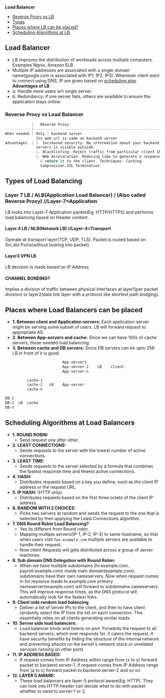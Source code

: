 **Load Balancer**
- [Reverse Proxy vs LB](#vs)
- [Types](#ty)
- [Places where LB can be placed?](#p)
- [Scheduling Algorithms at LB](#s)

## Load Balancer
- LB improves the distribution of workloads across multiple computers. Examples Ngnix, Amazon ELB
- Multiple IP addresses are associated with a single domain name(google.com is associated with IP1, IP2, IP3). Whenever client want to connect using DNS, IP are given based on [scheduling algo](#s)
**Advantages of LB**
- *a.* Handle more users wrt single server.
- *b.* Redundancy: if one server fails, others are available to ensure the application stays online.

<a name=vs></a>
### Reverse Proxy vs Load Balancer
```c
            |   Reverse Proxy                                           |            Load Balancer
------------|-----------------------------------------------------------|------------------------------------
When needed | Only 1 backend server                                     | Multiple servers handling incoming requests
              Its web url is same as backend server                     | All servers mostly hold same content
Advantages  | 1. Increased security: No information about your backend  | 1. Handle more users than with a single server.
              servers is visible outside.                               | 2. Redundancy: if one server fails, others are available to ensure the application stays online.
              2. Blacklisting: Reject traffic from particular client IP |
              3. Web Accelaration: Reducing time to generate a response
                & return it to the client. Techniques: Caching, 
                Compression,SSL Termination
```

<a name=ty></a>
## Types of Load Balancing
### Layer 7 LB / ALB(Application Load Balancer) / (Also called Reverse Proxy)       //Layer-7=Application
LB looks into Layer-7 Application packet(Eg: HTTP/HTTPS) and performs load balancing based on Header content.
#### Layer 4 LB / NLB(Network LB)   //Layer-4=Transport
Operate at transport layer(TCP, UDP, TLS). Packet is routed based on Src,dst Ports(without looking into packet).
#### Layer3 VPN LB
LB decision is made based on IP Address
#### CHANNEL BONDING?
Implies a division of traffic between physical interfaces at layer1(per packet division) or layer2(data link layer with a protocol like shortest path bridging).

<a name=p></a>
## Places where Load Balancers can be placed
- **1. Between client and Application servers:** Each application server might be serving some subset of users. LB will forward request to appropriate AS.
- **2. Between App-servers and cache:** Since we can have 100s of cache servers, those needed load balancing.
- **3. Between cache and DB servers:** Since DB servers can be upto 256 LB in front of it is good.
```html
                          App-server1
                          App-server-2    LB    client
                          App-server-n

          cache-1
          cache-2   LB    App-server 
          cache-n

DB-1  
DB-2  LB  cache
DB-n
```

<a name=s></a>
## Scheduling Algorithms at Load Balancers
- **1. ROUND ROBIN:**    
  - Send request one after other.
- **2. LEAST CONNECTIONS:**
  - Sends requests to the server with the lowest number of active connections.
- **3. LEAST TIME:** 
  - Sends requests to the server selected by a formula that combines the fastest response time and fewest active connections.
- **4. HASH:** 
  - Distributes requests based on a key you define, such as the client IP address or the request URL.
- **5. IP HASH:** (HTTP only) 
  - Distributes requests based on the first three octets of the client IP address.
- **6. RANDOM WITH 2 CHOICES:**
  - Picks two servers at random and sends the request to the one that is selected by then applying the Least Connections algorithm.
- **7. DNS Round Robin Load Balancing?** 
  - Yes its different from Round robin.
  - Mapping multiple servers(IP-1, IP-2, IP-3) to same hostname, so that when users visit `foo.example.com` multiple servers are available to handle their request.
  - Now client Requests will gets distributed across a group of server machines.
- **8. Sub domain DNS Delegation with Round Robin:**    
  - When we have multiple subdomains (hr.example.com, payroll.example.com) inside main domain(example.com). subdomains have their own nameservers. Now when request comes in for resource inside hr.example.com primary nameserver(example.com) will forward to subdomains nameservers. This will improve response times, as the DNS protocol will automatically look for the fastest links.
- **9. Client side random load balancing**
  - Deliver a list of server IPs to the client, and then to have client randomly select the IP from the list on each connection. This essentially relies on all clients generating similar loads. 
- **10. Server side load balancers:** 
  - Load balancer binds and listens on port. Forwards the request to all backend servers, which ever responds 1st. it caters the request. It have security benefits by hiding the structure of the internal network and preventing attacks on the kernel's network stack or unrelated services running on other ports
- **11. IP ADDRESS BASED:**    
  - If request comes from IP Address within range from (x to y) forward packet to backend server-1, if request comes from IP Address range from (a to c) forward packet to backend server-2 and so on.
- **12. LAYER 5 AWARE:**    
  - These load balancers are layer-5 protocol aware(Eg: HTTP). They can look into HTTP-header can decide what to do with packet whether to send to server-1 or 2.
